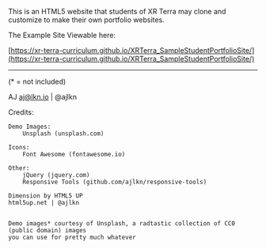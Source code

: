 This is an HTML5 website that students of XR Terra may clone and customize to make their own portfolio websites.

The Example Site Viewable here:

[https://xr-terra-curriculum.github.io/XRTerra_SampleStudentPortfolioSite/](https://xr-terra-curriculum.github.io/XRTerra_SampleStudentPortfolioSite/)

---------

(* = not included)

AJ
aj@lkn.io | @ajlkn


Credits:

	Demo Images:
		Unsplash (unsplash.com)

	Icons:
		Font Awesome (fontawesome.io)

	Other:
		jQuery (jquery.com)
		Responsive Tools (github.com/ajlkn/responsive-tools)
		
	Dimension by HTML5 UP
	html5up.net | @ajlkn
		

	Demo images* courtesy of Unsplash, a radtastic collection of CC0 (public domain) images
	you can use for pretty much whatever
